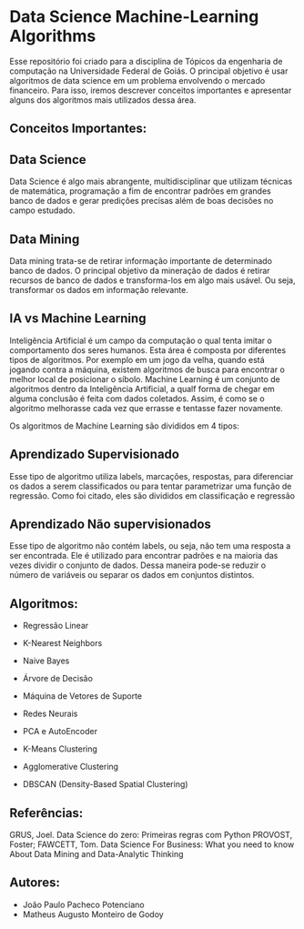 # Data Science Machine-Learning Algorithms

Esse repositório foi criado para a disciplina de Tópicos da engenharia de computação na Universidade Federal de Goiás. O principal objetivo é usar algoritmos de data science em um problema envolvendo o mercado financeiro. Para isso, iremos descrever conceitos importantes e apresentar alguns dos algoritmos mais utilizados dessa área.

## Conceitos Importantes:

## Data Science

Data Science é algo mais abrangente, multidisciplinar que utilizam técnicas de
matemática, programação a fim de encontrar padrões em grandes banco de dados e gerar
predições precisas além de boas decisões no campo estudado.

## Data Mining

Data mining trata-se de retirar informação importante de determinado banco de dados.
O principal objetivo da mineração de dados é retirar recursos de banco de dados e transforma-los
em algo mais usável. Ou seja, transformar os dados em informação relevante.

## IA vs Machine Learning

Inteligência Artificial é um campo da computação o qual tenta imitar o comportamento dos seres humanos. Esta área é composta por diferentes tipos de algoritmos. Por exemplo em um jogo da velha, quando está jogando contra a máquina, existem algoritmos de busca para encontrar o melhor local de posicionar o síbolo. Machine Learning é um conjunto de algoritmos dentro da Inteligência Artificial, a qualf forma de chegar em alguma conclusão é feita com dados coletados. Assim, é como se o algoritmo melhorasse cada vez que errasse e tentasse fazer novamente.

Os algoritmos de Machine Learning são divididos em 4 tipos:

## Aprendizado Supervisionado

Esse tipo de algoritmo utiliza labels, marcações, respostas, para diferenciar os dados a serem classificados ou para tentar parametrizar uma função de regressão. Como foi citado, eles são divididos em classificação e regressão

## Aprendizado Não supervisionados

Esse tipo de algoritmo não contém labels, ou seja, não tem uma resposta a ser encontrada. Ele é utilizado para encontrar padrões e na maioria das vezes dividir o conjunto de dados. Dessa maneira pode-se reduzir o número de variáveis ou separar os dados em conjuntos distintos.

## Algoritmos:

- Regressão Linear
- K-Nearest Neighbors
- Naive Bayes
- Árvore de Decisão
- Máquina de Vetores de Suporte
- Redes Neurais

- PCA e AutoEncoder
- K-Means Clustering
- Agglomerative Clustering
- DBSCAN (Density-Based Spatial Clustering)

## Referências:

GRUS, Joel. Data Science do zero: Primeiras regras com Python
PROVOST, Foster; FAWCETT, Tom. Data Science For Business: What you need to know About Data Mining and Data-Analytic Thinking

## Autores:
- João Paulo Pacheco Potenciano
- Matheus Augusto Monteiro de Godoy
